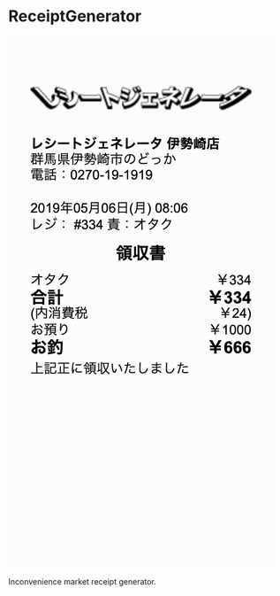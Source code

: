 # ReceiptGenerator

![Sample Receipt](https://raw.githubusercontent.com/TinyKitten/ReceiptGenerator/master/sample.png "Sample Receipt")

Inconvenience market receipt generator.
